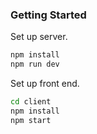 ### Getting Started
Set up server.
```bash
npm install
npm run dev
```

Set up front end.
```bash
cd client
npm install
npm start
```
